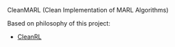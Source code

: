  CleanMARL (Clean Implementation of MARL Algorithms)
 
Based on philosophy of this project: 
* [CleanRL](https://github.com/vwxyzjn/cleanrl/)